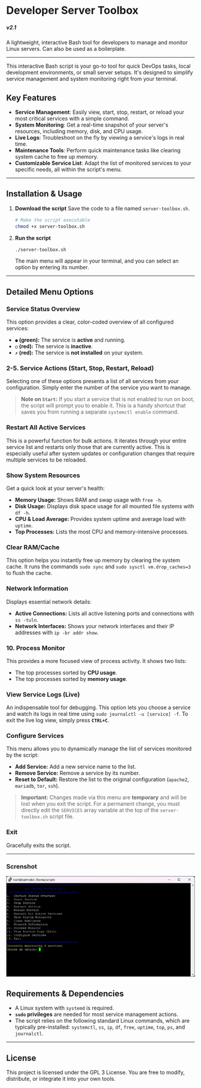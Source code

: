 # Developer Server Toolbox 
##### v2.1 

A lightweight, interactive Bash tool for developers to manage and monitor Linux servers. Can also be used as a boilerplate.

----

This interactive Bash script is your go-to tool for quick DevOps tasks, local development environments, or small server setups. It's designed to simplify service management and system monitoring right from your terminal.

##  Key Features

  - **Service Management**: Easily view, start, stop, restart, or reload your most critical services with a simple command.
  - **System Monitoring**: Get a real-time snapshot of your server's resources, including memory, disk, and CPU usage.
  - **Live Logs**: Troubleshoot on the fly by viewing a service's logs in real time.
  - **Maintenance Tools**: Perform quick maintenance tasks like clearing system cache to free up memory.
  - **Customizable Service List**: Adapt the list of monitored services to your specific needs, all within the script's menu.

-----

##  Installation & Usage

1.  **Download the script**
    Save the code to a file named `server-toolbox.sh`.

    ```bash
    # Make the script executable
    chmod +x server-toolbox.sh
    ```

2.  **Run the script**

    ```bash
    ./server-toolbox.sh
    ```

    The main menu will appear in your terminal, and you can select an option by entering its number.

-----

##  Detailed Menu Options

###  Service Status Overview

This option provides a clear, color-coded overview of all configured services:

  - **`●` (green):** The service is **active** and running.
  - **`○` (red):** The service is **inactive**.
  - **`✗` (red):** The service is **not installed** on your system.

### 2-5. Service Actions (Start, Stop, Restart, Reload)

Selecting one of these options presents a list of all services from your configuration. Simply enter the number of the service you want to manage.

> **Note on `Start`:** If you start a service that is not enabled to run on boot, the script will prompt you to enable it. This is a handy shortcut that saves you from running a separate `systemctl enable` command.

###  Restart All Active Services

This is a powerful function for bulk actions. It iterates through your entire service list and restarts only those that are currently active. This is especially useful after system updates or configuration changes that require multiple services to be reloaded.

###  Show System Resources

Get a quick look at your server's health:

  - **Memory Usage:** Shows RAM and swap usage with `free -h`.
  - **Disk Usage:** Displays disk space usage for all mounted file systems with `df -h`.
  - **CPU & Load Average:** Provides system uptime and average load with `uptime`.
  - **Top Processes:** Lists the most CPU and memory-intensive processes.

### Clear RAM/Cache

This option helps you instantly free up memory by clearing the system cache. It runs the commands `sudo sync` and `sudo sysctl vm.drop_caches=3` to flush the cache.

###  Network Information

Displays essential network details:

  - **Active Connections:** Lists all active listening ports and connections with `ss -tuln`.
  - **Network Interfaces:** Shows your network interfaces and their IP addresses with `ip -br addr show`.

### 10\. Process Monitor

This provides a more focused view of process activity. It shows two lists:

  - The top processes sorted by **CPU usage**.
  - The top processes sorted by **memory usage**.

###  View Service Logs (Live)

An indispensable tool for debugging. This option lets you choose a service and watch its logs in real time using `sudo journalctl -u [service] -f`. To exit the live log view, simply press **`CTRL+C`**.

###  Configure Services

This menu allows you to dynamically manage the list of services monitored by the script:

  - **Add Service:** Add a new service name to the list.
  - **Remove Service:** Remove a service by its number.
  - **Reset to Default:** Restore the list to the original configuration (`apache2`, `mariadb`, `tor`, `ssh`).

> **Important:** Changes made via this menu are **temporary** and will be lost when you exit the script. For a permanent change, you must directly edit the `SERVICES` array variable at the top of the `server-toolbox.sh` script file.

###  Exit

Gracefully exits the script.

-----

### Screnshot

![Dev Toolbox](server-toolbox.jpg)

##  Requirements & Dependencies

  - A Linux system with `systemd` is required.
  - **`sudo` privileges** are needed for most service management actions.
  - The script relies on the following standard Linux commands, which are typically pre-installed: `systemctl`, `ss`, `ip`, `df`, `free`, `uptime`, `top`, `ps`, and `journalctl`.

-----

##  License

This project is licensed under the GPL 3 License. You are free to modify, distribute, or integrate it into your own tools.
